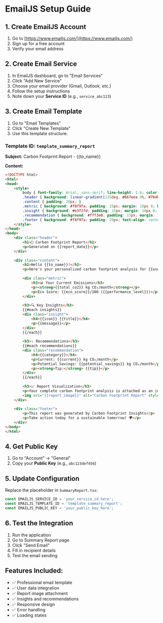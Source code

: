 # EmailJS Setup Guide

## 1. Create EmailJS Account
1. Go to [https://www.emailjs.com/](https://www.emailjs.com/)
2. Sign up for a free account
3. Verify your email address

## 2. Create Email Service
1. In EmailJS dashboard, go to "Email Services"
2. Click "Add New Service"
3. Choose your email provider (Gmail, Outlook, etc.)
4. Follow the setup instructions
5. Note down your **Service ID** (e.g., `service_abc123`)

## 3. Create Email Template
1. Go to "Email Templates"
2. Click "Create New Template"
3. Use this template structure:

### Template ID: `template_summary_report`

**Subject:** Carbon Footprint Report - {{to_name}}

**Content:**
```html
<!DOCTYPE html>
<html>
<head>
    <style>
        body { font-family: Arial, sans-serif; line-height: 1.6; color: #333; }
        .header { background: linear-gradient(135deg, #667eea 0%, #764ba2 100%); color: white; padding: 20px; text-align: center; }
        .content { padding: 20px; }
        .metric { background: #f8f9fa; padding: 15px; margin: 10px 0; border-radius: 8px; border-left: 4px solid #28a745; }
        .insight { background: #e3f2fd; padding: 15px; margin: 10px 0; border-radius: 8px; border-left: 4px solid #2196f3; }
        .recommendation { background: #fff3e0; padding: 15px; margin: 10px 0; border-radius: 8px; border-left: 4px solid #ff9800; }
        .footer { background: #f8f9fa; padding: 20px; text-align: center; color: #666; }
    </style>
</head>
<body>
    <div class="header">
        <h1>🌱 Carbon Footprint Report</h1>
        <p>Generated on {{report_date}}</p>
    </div>
    
    <div class="content">
        <h2>Hello {{to_name}}!</h2>
        <p>Here's your personalized carbon footprint analysis for {{user_area}}, {{user_city}}.</p>
        
        <div class="metric">
            <h3>📊 Your Current Emissions</h3>
            <p><strong>{{total_co2}} kg CO₂/month</strong></p>
            <p>Eco Score: {{eco_score}}/100 ({{performance_level}})</p>
        </div>
        
        <h3>🔍 Key Insights</h3>
        {{#each insights}}
        <div class="insight">
            <h4>{{icon}} {{title}}</h4>
            <p>{{message}}</p>
        </div>
        {{/each}}
        
        <h3>💡 Recommendations</h3>
        {{#each recommendations}}
        <div class="recommendation">
            <h4>{{category}}</h4>
            <p>Current: {{current}} kg CO₂/month</p>
            <p>Potential Savings: {{potential_savings}} kg CO₂/month</p>
            <p><strong>Tip:</strong> {{tip}}</p>
        </div>
        {{/each}}
        
        <h3>📈 Report Visualization</h3>
        <p>Your complete carbon footprint analysis is attached as an image below:</p>
        <img src="{{report_image}}" alt="Carbon Footprint Report" style="max-width: 100%; height: auto; border: 1px solid #ddd; border-radius: 8px;">
    </div>
    
    <div class="footer">
        <p>This report was generated by Carbon Footprint Insights</p>
        <p>Take action today for a sustainable tomorrow! 🌍</p>
    </div>
</body>
</html>
```

## 4. Get Public Key
1. Go to "Account" → "General"
2. Copy your **Public Key** (e.g., `abc123def456`)

## 5. Update Configuration
Replace the placeholder in `SummaryReport.tsx`:

```typescript
const EMAILJS_SERVICE_ID = 'your_service_id_here';
const EMAILJS_TEMPLATE_ID = 'template_summary_report';
const EMAILJS_PUBLIC_KEY = 'your_public_key_here';
```

## 6. Test the Integration
1. Run the application
2. Go to Summary Report page
3. Click "Send Email"
4. Fill in recipient details
5. Test the email sending

## Features Included:
- ✅ Professional email template
- ✅ User data integration
- ✅ Report image attachment
- ✅ Insights and recommendations
- ✅ Responsive design
- ✅ Error handling
- ✅ Loading states
